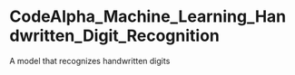 # CodeAlpha_Machine_Learning_Handwritten_Digit_Recognition
A model that recognizes handwritten digits
